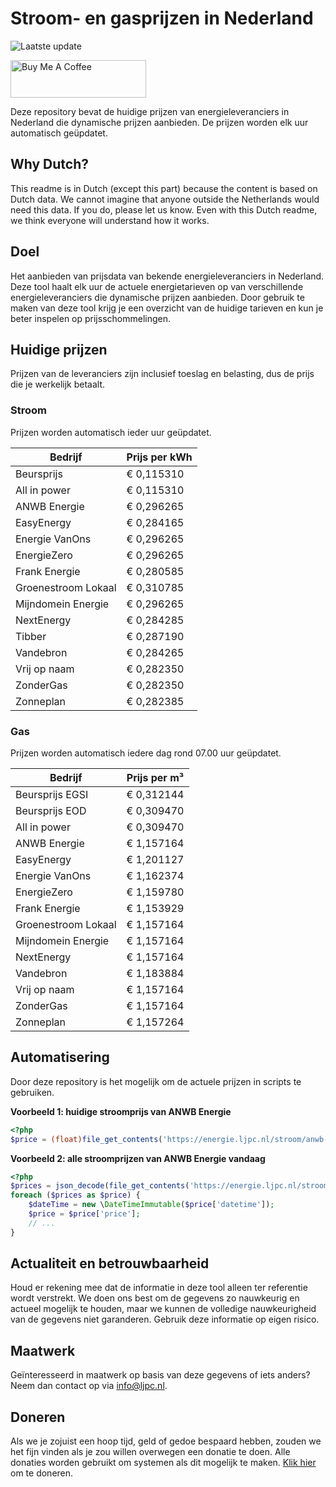 # Stroom- en gasprijzen in Nederland

![Laatste update](https://img.shields.io/badge/laatste%20update-2025--08--13%2018%3A00%20CET-brightgreen)

<a href="https://www.buymeacoffee.com/Lars-" target="_blank"><img src="https://cdn.buymeacoffee.com/buttons/v2/default-orange.png" alt="Buy Me A Coffee" height="60" style="height: 60px !important;width: 217px !important;" ></a>

Deze repository bevat de huidige prijzen van energieleveranciers in Nederland die dynamische prijzen aanbieden. De prijzen worden elk uur automatisch geüpdatet.

## Why Dutch?

This readme is in Dutch (except this part) because the content is based on Dutch data. We cannot imagine that anyone outside the Netherlands would need this data. If you do, please let us know. Even with this Dutch readme, we think
everyone will understand how it works.

## Doel

Het aanbieden van prijsdata van bekende energieleveranciers in Nederland. Deze tool haalt elk uur de actuele energietarieven op van verschillende energieleveranciers die dynamische prijzen aanbieden. Door gebruik te maken van deze tool
krijg je een overzicht van de huidige tarieven en kun je beter inspelen op prijsschommelingen.

## Huidige prijzen

Prijzen van de leveranciers zijn inclusief toeslag en belasting, dus de prijs die je werkelijk betaalt.

### Stroom

Prijzen worden automatisch ieder uur geüpdatet.

 Bedrijf | Prijs per kWh 
---------|---------------
Beursprijs | € 0,115310
All in power | € 0,115310
ANWB Energie | € 0,296265
EasyEnergy | € 0,284165
Energie VanOns | € 0,296265
EnergieZero | € 0,296265
Frank Energie | € 0,280585
Groenestroom Lokaal | € 0,310785
Mijndomein Energie | € 0,296265
NextEnergy | € 0,284285
Tibber | € 0,287190
Vandebron | € 0,284265
Vrij op naam | € 0,282350
ZonderGas | € 0,282350
Zonneplan | € 0,282385


### Gas

Prijzen worden automatisch iedere dag rond 07.00 uur geüpdatet.

 Bedrijf | Prijs per m³ 
---------|--------------
Beursprijs EGSI | € 0,312144
Beursprijs EOD | € 0,309470
All in power | € 0,309470
ANWB Energie | € 1,157164
EasyEnergy | € 1,201127
Energie VanOns | € 1,162374
EnergieZero | € 1,159780
Frank Energie | € 1,153929
Groenestroom Lokaal | € 1,157164
Mijndomein Energie | € 1,157164
NextEnergy | € 1,157164
Vandebron | € 1,183884
Vrij op naam | € 1,157164
ZonderGas | € 1,157164
Zonneplan | € 1,157264


## Automatisering

Door deze repository is het mogelijk om de actuele prijzen in scripts te gebruiken.

**Voorbeeld 1: huidige stroomprijs van ANWB Energie**

```php
<?php
$price = (float)file_get_contents('https://energie.ljpc.nl/stroom/anwb-energie-nu.txt');

```

**Voorbeeld 2: alle stroomprijzen van ANWB Energie vandaag**

```php
<?php
$prices = json_decode(file_get_contents('https://energie.ljpc.nl/stroom/all-in-power-vandaag.json'),true);
foreach ($prices as $price) {
    $dateTime = new \DateTimeImmutable($price['datetime']);
    $price = $price['price'];
    // ...
}
```

## Actualiteit en betrouwbaarheid

Houd er rekening mee dat de informatie in deze tool alleen ter referentie wordt verstrekt. We doen ons best om de gegevens zo nauwkeurig en actueel mogelijk te houden, maar we kunnen de volledige nauwkeurigheid van de gegevens niet
garanderen. Gebruik deze informatie op eigen risico.

## Maatwerk

Geïnteresseerd in maatwerk op basis van deze gegevens of iets anders? Neem dan contact op
via [info@ljpc.nl](mailto:info@ljpc.nl?subject=Energie%20prijzen).

## Doneren

Als we je zojuist een hoop tijd, geld of gedoe bespaard hebben, zouden we het fijn vinden als je zou willen overwegen een
donatie te doen. Alle donaties worden gebruikt om systemen als dit mogelijk te
maken. [Klik hier](https://www.buymeacoffee.com/Lars-) om te doneren.
